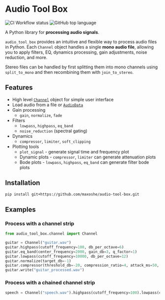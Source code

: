 # Audio Tool Box


![CI Workflow status](https://github.com/maxoshe/audio-tool-box/actions/workflows/ci.yml/badge.svg)
![GitHub top language](https://img.shields.io/github/languages/top/maxoshe/audio-tool-box)


A Python library for **processing audio signals**.

`audio_tool_box` provides an intuitive and flexible way to process audio files in Python. Each `Channel` object handles a single **mono audio file**, allowing you to apply filters, EQ, dynamics processing, gain adjustments, noise reduction, and more.

Stereo files can be handled by first splitting them into mono channels using `split_to_mono` and then recombining them with `join_to_stereo`.

## Features

- High level [`Channel`](https://github.com/maxoshe/audio-tool-box/blob/main/src/audio_tool_box/channel.py) object for simple user interface
- Load audio from a file or [`AudioData`](https://github.com/maxoshe/audio-tool-box/blob/a609df16c37a2e08653ee153a3ecde7f48faa41c/src/audio_tool_box/audio_data.py)
- Gain processing
  - `gain`, `normalize`, `fade`
- Filters
  - `lowpass`, `highpass`, `eq_band`
  - `noise_reduction` (spectral gating)
- Dynamics
  - `compressor`, `limiter`, `soft_clipping`
- Plotting tools
  - `plot_signal` - generate signal time and frequency plot
  - Dynamic plots - `compressor`, `limiter` can generate attenuation plots
  - Bode plots - `lowpass`, `highpass`, `eq_band` can generate filter bode plots

## Installation

```bash
pip install git+https://github.com/maxoshe/audio-tool-box.git
```

## Examples

### Process with a channel strip

```python
from audio_tool_box.channel import Channel

guitar = Channel("guitar.wav")
guitar.highpass(cutoff_frequency=100, db_per_octave=6)
guitar.eq_band(center_frequency=2000, gain_db=3, q_factor=1)
guitar.lowpass(cutoff_frequency=10000, db_per_octave=12)
guitar.normalize(target_db=-1)
guitar.compressor(threshold_db=-20, compression_ratio=4, attack_ms=50, release_ms=100)
guitar.write("guitar_processed.wav")
```

### Process with a chained channel strip

```python
speech = Channel("speech.wav").highpass(cutoff_frequency=100).lowpass(cutoff_frequency=300)
```
